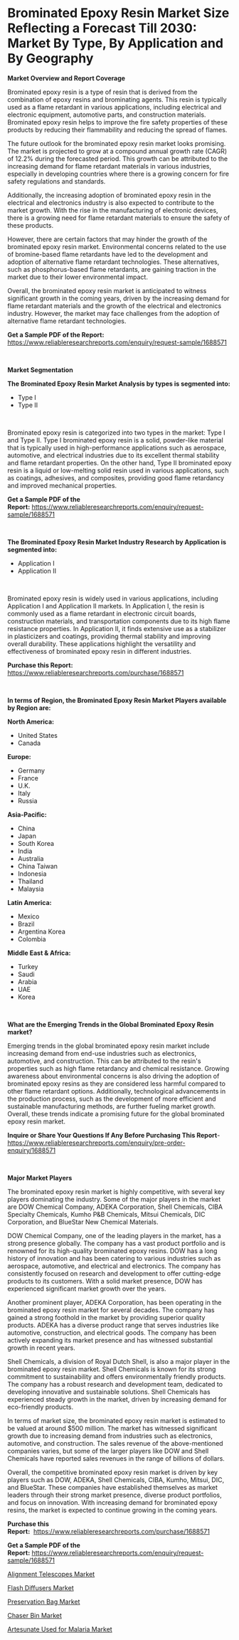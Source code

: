 <p><h1>Brominated Epoxy Resin Market Size Reflecting a Forecast Till 2030: Market By Type, By Application and By Geography</h1></p><p><strong>Market Overview and Report Coverage</strong></p>
<p><p>Brominated epoxy resin is a type of resin that is derived from the combination of epoxy resins and brominating agents. This resin is typically used as a flame retardant in various applications, including electrical and electronic equipment, automotive parts, and construction materials. Brominated epoxy resin helps to improve the fire safety properties of these products by reducing their flammability and reducing the spread of flames.</p><p>The future outlook for the brominated epoxy resin market looks promising. The market is projected to grow at a compound annual growth rate (CAGR) of 12.2% during the forecasted period. This growth can be attributed to the increasing demand for flame retardant materials in various industries, especially in developing countries where there is a growing concern for fire safety regulations and standards.</p><p>Additionally, the increasing adoption of brominated epoxy resin in the electrical and electronics industry is also expected to contribute to the market growth. With the rise in the manufacturing of electronic devices, there is a growing need for flame retardant materials to ensure the safety of these products.</p><p>However, there are certain factors that may hinder the growth of the brominated epoxy resin market. Environmental concerns related to the use of bromine-based flame retardants have led to the development and adoption of alternative flame retardant technologies. These alternatives, such as phosphorus-based flame retardants, are gaining traction in the market due to their lower environmental impact.</p><p>Overall, the brominated epoxy resin market is anticipated to witness significant growth in the coming years, driven by the increasing demand for flame retardant materials and the growth of the electrical and electronics industry. However, the market may face challenges from the adoption of alternative flame retardant technologies.</p></p>
<p><strong>Get a Sample PDF of the Report:</strong> <a href="https://www.reliableresearchreports.com/enquiry/request-sample/1688571">https://www.reliableresearchreports.com/enquiry/request-sample/1688571</a></p>
<p>&nbsp;</p>
<p><strong>Market Segmentation</strong></p>
<p><strong>The Brominated Epoxy Resin Market Analysis by types is segmented into:</strong></p>
<p><ul><li>Type I</li><li>Type II</li></ul></p>
<p>&nbsp;</p>
<p><p>Brominated epoxy resin is categorized into two types in the market: Type I and Type II. Type I brominated epoxy resin is a solid, powder-like material that is typically used in high-performance applications such as aerospace, automotive, and electrical industries due to its excellent thermal stability and flame retardant properties. On the other hand, Type II brominated epoxy resin is a liquid or low-melting solid resin used in various applications, such as coatings, adhesives, and composites, providing good flame retardancy and improved mechanical properties.</p></p>
<p><strong>Get a Sample PDF of the Report:</strong>&nbsp;<a href="https://www.reliableresearchreports.com/enquiry/request-sample/1688571">https://www.reliableresearchreports.com/enquiry/request-sample/1688571</a></p>
<p>&nbsp;</p>
<p><strong>The Brominated Epoxy Resin Market Industry Research by Application is segmented into:</strong></p>
<p><ul><li>Application I</li><li>Application II</li></ul></p>
<p>&nbsp;</p>
<p><p>Brominated epoxy resin is widely used in various applications, including Application I and Application II markets. In Application I, the resin is commonly used as a flame retardant in electronic circuit boards, construction materials, and transportation components due to its high flame resistance properties. In Application II, it finds extensive use as a stabilizer in plasticizers and coatings, providing thermal stability and improving overall durability. These applications highlight the versatility and effectiveness of brominated epoxy resin in different industries.</p></p>
<p><strong>Purchase this Report:</strong>&nbsp; <a href="https://www.reliableresearchreports.com/purchase/1688571">https://www.reliableresearchreports.com/purchase/1688571</a></p>
<p>&nbsp;</p>
<p><strong>In terms of Region, the Brominated Epoxy Resin Market Players available by Region are:</strong></p>
<p>
    <p> <strong> North America: </strong>
        <ul>
            <li>United States</li>
            <li>Canada</li>
        </ul>
        </p> 
    <p> <strong> Europe: </strong>
        <ul>
            <li>Germany</li>
            <li>France</li>
            <li>U.K.</li>
            <li>Italy</li>
            <li>Russia</li>
        </ul>
        </p> 
    <p> <strong> Asia-Pacific: </strong>
        <ul>
            <li>China</li>
            <li>Japan</li>
            <li>South Korea</li>
            <li>India</li>
            <li>Australia</li>
            <li>China Taiwan</li>
            <li>Indonesia</li>
            <li>Thailand</li>
            <li>Malaysia</li>
        </ul>
        </p> 
    <p> <strong> Latin America: </strong>
        <ul>
            <li>Mexico</li>
            <li>Brazil</li>
            <li>Argentina Korea</li>
            <li>Colombia</li>
        </ul>
        </p> 
    <p> <strong> Middle East & Africa: </strong>
        <ul>
            <li>Turkey</li>
            <li>Saudi</li>
            <li>Arabia</li>
            <li>UAE</li>
            <li>Korea</li>
        </ul>
    </p>
    </p>
<p>&nbsp;</p>
<p><strong>What are the Emerging Trends in the Global Brominated Epoxy Resin market?</strong></p>
<p><p>Emerging trends in the global brominated epoxy resin market include increasing demand from end-use industries such as electronics, automotive, and construction. This can be attributed to the resin's properties such as high flame retardancy and chemical resistance. Growing awareness about environmental concerns is also driving the adoption of brominated epoxy resins as they are considered less harmful compared to other flame retardant options. Additionally, technological advancements in the production process, such as the development of more efficient and sustainable manufacturing methods, are further fueling market growth. Overall, these trends indicate a promising future for the global brominated epoxy resin market.</p></p>
<p><strong>Inquire or Share Your Questions If Any Before Purchasing This Report</strong>- <a href="https://www.reliableresearchreports.com/enquiry/pre-order-enquiry/1688571">https://www.reliableresearchreports.com/enquiry/pre-order-enquiry/1688571</a></p>
<p>&nbsp;</p>
<p><strong>Major Market Players</strong></p>
<p><p>The brominated epoxy resin market is highly competitive, with several key players dominating the industry. Some of the major players in the market are DOW Chemical Company, ADEKA Corporation, Shell Chemicals, CIBA Specialty Chemicals, Kumho P&B Chemicals, Mitsui Chemicals, DIC Corporation, and BlueStar New Chemical Materials.</p><p>DOW Chemical Company, one of the leading players in the market, has a strong presence globally. The company has a vast product portfolio and is renowned for its high-quality brominated epoxy resins. DOW has a long history of innovation and has been catering to various industries such as aerospace, automotive, and electrical and electronics. The company has consistently focused on research and development to offer cutting-edge products to its customers. With a solid market presence, DOW has experienced significant market growth over the years.</p><p>Another prominent player, ADEKA Corporation, has been operating in the brominated epoxy resin market for several decades. The company has gained a strong foothold in the market by providing superior quality products. ADEKA has a diverse product range that serves industries like automotive, construction, and electrical goods. The company has been actively expanding its market presence and has witnessed substantial growth in recent years.</p><p>Shell Chemicals, a division of Royal Dutch Shell, is also a major player in the brominated epoxy resin market. Shell Chemicals is known for its strong commitment to sustainability and offers environmentally friendly products. The company has a robust research and development team, dedicated to developing innovative and sustainable solutions. Shell Chemicals has experienced steady growth in the market, driven by increasing demand for eco-friendly products.</p><p>In terms of market size, the brominated epoxy resin market is estimated to be valued at around $500 million. The market has witnessed significant growth due to increasing demand from industries such as electronics, automotive, and construction. The sales revenue of the above-mentioned companies varies, but some of the larger players like DOW and Shell Chemicals have reported sales revenues in the range of billions of dollars.</p><p>Overall, the competitive brominated epoxy resin market is driven by key players such as DOW, ADEKA, Shell Chemicals, CIBA, Kumho, Mitsui, DIC, and BlueStar. These companies have established themselves as market leaders through their strong market presence, diverse product portfolios, and focus on innovation. With increasing demand for brominated epoxy resins, the market is expected to continue growing in the coming years.</p></p>
<p><strong>Purchase this Report:</strong>&nbsp;&nbsp;<a href="https://www.reliableresearchreports.com/purchase/1688571">https://www.reliableresearchreports.com/purchase/1688571</a></p>
<p></p>
<p><strong>Get a Sample PDF of the Report:</strong>&nbsp;<a href="https://www.reliableresearchreports.com/enquiry/request-sample/1688571">https://www.reliableresearchreports.com/enquiry/request-sample/1688571</a></p>
<p><p><a href="https://medium.com/@jenniebrown07/decoding-alignment-telescopes-market-metrics-market-share-trends-and-growth-patterns-ab6f8f156272">Alignment Telescopes Market</a></p><p><a href="https://www.linkedin.com/pulse/flash-diffusers-market-share-amp-new-trends-analysis/">Flash Diffusers Market</a></p><p><a href="https://www.linkedin.com/pulse/preservation-bag-market-size-share-amp-trends-analysis-4nahe/">Preservation Bag Market</a></p><p><a href="https://medium.com/@albertakoss2023/chaser-bin-market-analysis-its-cagr-market-segmentation-and-global-industry-overview-650c1dead0b0">Chaser Bin Market</a></p><p><a href="https://www.linkedin.com/pulse/artesunate-used-malaria-market-insights-players-forecast/">Artesunate Used for Malaria Market</a></p></p>